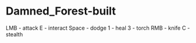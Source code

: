 # Damned_Forest-built
LMB - attack
E - interact
Space - dodge
1 - heal
3 - torch
RMB - knife
C - stealth
